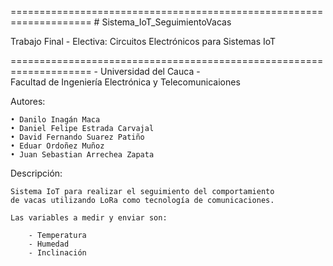 ﻿
====================================================================
		   # Sistema_IoT_SeguimientoVacas
 
 Trabajo Final - Electiva: Circuitos Electrónicos para Sistemas IoT

====================================================================
		     - Universidad del Cauca -  
	Facultad de Ingeniería Electrónica y Telecomunicaiones 

  Autores: 

    • Danilo Inagán Maca 
    • Daniel Felipe Estrada Carvajal 
    • David Fernando Suarez Patiño  
    • Eduar Ordoñez Muñoz 
    • Juan Sebastian Arrechea Zapata 

  Descripción: 

	Sistema IoT para realizar el seguimiento del comportamiento 
	de vacas utilizando LoRa como tecnología de comunicaciones. 
	
	Las variables a medir y enviar son: 
	
		- Temperatura 
		- Humedad 
		- Inclinación 
